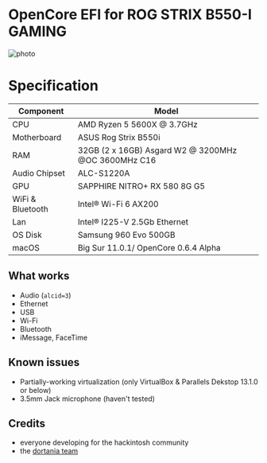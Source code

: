 # OpenCore EFI for ROG STRIX B550-I GAMING

![photo](https://github.com/huukhai/hackintosh-rog-b550i/raw/master/Pictures/b550i-rog.png)

# Specification

| **Component** | **Model** |
| ------------- | --------- |
| CPU | AMD Ryzen 5 5600X @ 3.7GHz |
| Motherboard | ASUS Rog Strix B550i |
| RAM | 32GB (2 x 16GB) Asgard W2 @ 3200MHz @OC 3600MHz C16|
| Audio Chipset | ALC-S1220A |
| GPU | SAPPHIRE NITRO+ RX 580 8G G5 |
| WiFi & Bluetooth | Intel® Wi-Fi 6 AX200 |
| Lan |  Intel® I225-V 2.5Gb Ethernet |
| OS Disk | Samsung 960 Evo 500GB |
| macOS | Big Sur 11.0.1/ OpenCore 0.6.4 Alpha

## What works
- Audio (`alcid=3`)
- Ethernet
- USB
- Wi-Fi
- Bluetooth
- iMessage, FaceTime

## Known issues
- Partially-working virtualization (only VirtualBox & Parallels Dekstop 13.1.0 or below)
- 3.5mm Jack microphone (haven't tested)

## Credits
- everyone developing for the hackintosh community
- the [dortania team](https://github.com/orgs/dortania/people)
